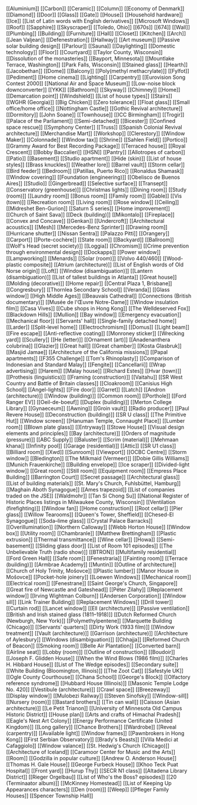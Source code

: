 [[Aluminium]]
[[Carbon]]
[[Ceramic]]
[[Column]]
[[Economy of Denmark]]
[[Diamond]]
[[Door]]
[[Glass]]
[[Gate]]
[[House]]
[[Household hardware]]
[[Ice]]
[[List of Latin words with English derivatives]]
[[Microsoft Windows]]
[[Roof]]
[[Sapphire]]
[[Skyscraper]]
[[Toledo, Ohio]]
[[670s]]
[[674]]
[[Wall]]
[[Plumbing]]
[[Building]]
[[Furniture]]
[[Hall]]
[[Closet]]
[[Kitchen]]
[[Arch]]
[[Jean Valjean]]
[[Defenestration]]
[[Hallway]]
[[Art museum]]
[[Passive solar building design]]
[[Parlour]]
[[Sauna]]
[[Daylighting]]
[[Domestic technology]]
[[Floor]]
[[Courtyard]]
[[Taylor County, Wisconsin]]
[[Dissolution of the monasteries]]
[[Bayport, Minnesota]]
[[Mountlake Terrace, Washington]]
[[Park Falls, Wisconsin]]
[[Stained glass]]
[[Hearth]]
[[Jacobethan]]
[[Dome]]
[[Balcony]]
[[Poly(methyl methacrylate)]]
[[Fylfot]]
[[Pediment]]
[[Home cinema]]
[[Lighting]]
[[Carpentry]]
[[Eurovision Song Contest 2000]]
[[National Air and Space Museum]]
[[Low-noise block downconverter]]
[[YKK]]
[[Bathroom]]
[[Skyway]]
[[Chimney]]
[[Home]]
[[Demarcation point]]
[[Windshield]]
[[List of house types]]
[[Stairs]]
[[WGHR (Georgia)]]
[[Big Chicken]]
[[Zero tolerance]]
[[Float glass]]
[[Small office/home office]]
[[Nottingham Castle]]
[[Gothic Revival architecture]]
[[Dormitory]]
[[John Soane]]
[[Townhouse]]
[[ICC Birmingham]]
[[Trogir]]
[[Palace of the Parliament]]
[[Semi-detached]]
[[Bicester]]
[[Confined space rescue]]
[[Symphony Center]]
[[Truss]]
[[Spanish Colonial Revival architecture]]
[[Merchandise Mart]]
[[Workshop]]
[[Clerestory]]
[[Window Maker]]
[[Colonnade]]
[[Window tax]]
[[Shrine]]
[[Sahlen Field]]
[[Portico]]
[[Grammy Award for Best Recording Package]]
[[Terraced house]]
[[Royal Crescent]]
[[Bobby Baccalieri]]
[[HSN]]
[[Pantry]]
[[Allotropes of carbon]]
[[Patio]]
[[Basement]]
[[Studio apartment]]
[[Hide (skin)]]
[[List of house styles]]
[[Brass knuckles]]
[[Weather lore]]
[[Barrel vault]]
[[Storm cellar]]
[[Bird feeder]]
[[Bedroom]]
[[Patillas, Puerto Rico]]
[[Ronaldus Shamask]]
[[Window covering]]
[[Foundation (engineering)]]
[[Obelisco de Buenos Aires]]
[[Studio]]
[[Gingerbread]]
[[Selective surface]]
[[Transept]]
[[Conservatory (greenhouse)]]
[[Christmas lights]]
[[Dining room]]
[[Study (room)]]
[[Laundry room]]
[[Bonus room]]
[[Family room]]
[[Gable]]
[[Vis (town)]]
[[Recreation room]]
[[Living room]]
[[Rose window]]
[[Ceiling]]
[[Midreshet Ben-Gurion]]
[[Saturn S series]]
[[Home improvement]]
[[Church of Saint Sava]]
[[Deck (building)]]
[[Mikontalo]]
[[Fireplace]]
[[Convex and Concave]]
[[Genkan]]
[[Undercroft]]
[[Architectural acoustics]]
[[Mesh]]
[[Mercedes-Benz Sprinter]]
[[Drawing room]]
[[Hurricane shutter]]
[[Nissan Sentra]]
[[Palazzo Pitti]]
[[Orangery]]
[[Carport]]
[[Porte-cochère]]
[[State room]]
[[Backyard]]
[[Ballroom]]
[[Wolf's Head (secret society)]]
[[Loggia]]
[[Chromism]]
[[Crime prevention through environmental design]]
[[Dockapps]]
[[Power window]]
[[Lampworking]]
[[Menards]]
[[Solar (room)]]
[[Volvo 440/460]]
[[Wood-plastic composite]]
[[Atrium (architecture)]]
[[List of English words of Old Norse origin]]
[[Loft]]
[[Window (disambiguation)]]
[[Lantern (disambiguation)]]
[[List of tallest buildings in Atlanta]]
[[Great house]]
[[Molding (decorative)]]
[[Home repair]]
[[Central Plaza 1, Brisbane]]
[[Congresbury]]
[[Thornlea Secondary School]]
[[Veranda]]
[[Glass window]]
[[High Middle Ages]]
[[Beauvais Cathedral]]
[[Connections (British documentary)]]
[[Musée de l'Œuvre Notre-Dame]]
[[Window insulation film]]
[[Casa Vives]]
[[Cube shops in Hong Kong]]
[[The Welldeserved Fox]]
[[Blackdown Hills]]
[[Mullion]]
[[Bay window]]
[[Emergency evacuation]]
[[Mechanical floor]]
[[Servants' hall]]
[[Single-family detached home]]
[[Larder]]
[[Split-level home]]
[[Electrochromism]]
[[Domus]]
[[Light beam]]
[[Fire escape]]
[[Anti-reflective coating]]
[[Monroney sticker]]
[[Wrecking yard]]
[[Scullery]]
[[He (letter)]]
[[Ornament (art)]]
[[Anadenanthera colubrina]]
[[Glazier]]
[[Great hall]]
[[Great chamber]]
[[Kosta Glasbruk]]
[[Masjid Jamae]]
[[Architecture of the California missions]]
[[Papal apartments]]
[[F355 Challenge]]
[[Tom's Rhinoplasty]]
[[Comparison of Indonesian and Standard Malay]]
[[Fengite]]
[[Cancellarii]]
[[Wrap advertising]]
[[Harem]]
[[Malay house]]
[[Richard Estes]]
[[Hvar (town)]]
[[Prothesis (linguistics)]]
[[Framing (construction)]]
[[Vaitahu]]
[[SR West Country and Battle of Britain classes]]
[[Cloakroom]]
[[Canisius High School]]
[[Angel-lights]]
[[Fire door]]
[[Garret]]
[[Latch]]
[[Andron (architecture)]]
[[Window (building)]]
[[Common room]]
[[Porthole]]
[[Ford Ranger EV]]
[[Oeil-de-boeuf]]
[[Duplex (building)]]
[[Merton College Library]]
[[Gynaeceum]]
[[Awning]]
[[Groin vault]]
[[Radio producer]]
[[Paul Revere House]]
[[Deconstruction (building)]]
[[SR U class]]
[[The Primitive Hut]]
[[Window screen]]
[[Hanuman Temple, Connaught Place]]
[[Lumber room]]
[[Blown plate glass]]
[[Entryway]]
[[Stowe House]]
[[Visual design elements and principles]]
[[Bay (architecture)]]
[[Orders of magnitude (pressure)]]
[[ABC Supply]]
[[Baluster]]
[[Scrim (material)]]
[[Mehmaan khana]]
[[Infinity pool]]
[[Garage (residential)]]
[[Attic]]
[[SR U1 class]]
[[Billiard room]]
[[Xwd]]
[[Sunroom]]
[[Viewport]]
[[OCBC Centre]]
[[Storm window]]
[[Bledington]]
[[The Milkmaid (Vermeer)]]
[[Dobie Gillis Williams]]
[[Munich Frauenkirche]]
[[Building envelope]]
[[Ice scraper]]
[[Divided-light window]]
[[Great room]]
[[Still room]]
[[Equipment room]]
[[Empress Place Building]]
[[Barrington Court]]
[[Secret passage]]
[[Architectural glass]]
[[List of building materials]]
[[St. Mary's Church, Fuhlsbüttel, Hamburg]]
[[Maghain Aboth Synagogue]]
[[Ames trapezoid]]
[[List of companies traded on the JSE]]
[[Waldmohr]]
[[Tan Si Chong Su]]
[[National Register of Historic Places listings in Milwaukee County, Wisconsin]]
[[Ventilation (firefighting)]]
[[Window fan]]
[[Home construction]]
[[Root cellar]]
[[Pier glass]]
[[Willow Tearooms]]
[[Queen's Tower, Sheffield]]
[[Chesed-El Synagogue]]
[[Soda–lime glass]]
[[Crystal Palace Barracks]]
[[Overillumination]]
[[Northern Calloway]]
[[Webb Horton House]]
[[Window box]]
[[Utility room]]
[[Chambranle]]
[[Matthew Brettingham]]
[[Plastic extrusion]]
[[Thermal transmittance]]
[[Wine cellar]]
[[Howa]]
[[Semi-basement]]
[[Sliding glass door]]
[[List of Room 101 episodes]]
[[The Unbelievable Truth (radio show)]]
[[BTRON]]
[[Multifamily residential]]
[[Ford Green Hall]]
[[Safe room]]
[[Fenestraria]]
[[Fainting room]]
[[Terrace (building)]]
[[Armbrae Academy]]
[[Muntin]]
[[Outline of architecture]]
[[Church of Holy Trinity, Mošovce]]
[[Plastic lumber]]
[[Manor House in Mošovce]]
[[Pocket-hole joinery]]
[[Loewen Windows]]
[[Mechanical room]]
[[Electrical room]]
[[Fenestrane]]
[[Saint George's Church, Singapore]]
[[Great fire of Newcastle and Gateshead]]
[[Péter Zilahy]]
[[Replacement window]]
[[Irving Wightman Colburn]]
[[Andersen Corporation]]
[[Window sill]]
[[Link Trainer Building]]
[[Replacement Windows]]
[[Drill tower]]
[[Curtain rod]]
[[Lancet window]]
[[Ell (architecture)]]
[[Passive ventilation]]
[[British and Irish stained glass (1811–1918)]]
[[Dutch Reformed Church (Newburgh, New York)]]
[[Polymethylpentene]]
[[Marquette Building (Chicago)]]
[[Servants' quarters]]
[[Dirty Work (1933 film)]]
[[Window treatment]]
[[Vault (architecture)]]
[[Garrison (architecture)]]
[[Architecture of Aylesbury]]
[[Windows (disambiguation)]]
[[Chhajja]]
[[Reformed Church of Beacon]]
[[Smoking room]]
[[Belle Air Plantation]]
[[Converted barn]]
[[Airline seat]]
[[Lobby (room)]]
[[Outline of construction]]
[[Boudoir]]
[[Joseph F. Glidden House]]
[[When the Wind Blows (1986 film)]]
[[Charles H. Hibbard House]]
[[List of The Wedge episodes]]
[[Secondary suite]]
[[White Building (Bloomington, Illinois)]]
[[The Zoot Cat]]
[[Safestyle UK]]
[[Ogle County Courthouse]]
[[Chana School]]
[[George's Block]]
[[Olfactory reference syndrome]]
[[Hubbard House (Illinois)]]
[[Masonic Temple Lodge No. 420]]
[[Vestibule (architecture)]]
[[Crawl space]]
[[Breezeway]]
[[Display window]]
[[Mulobezi Railway]]
[[Steven Sinofsky]]
[[Window-sill]]
[[Nursery (room)]]
[[Bastard brothers]]
[[Tin can wall]]
[[Caisson (Asian architecture)]]
[[Le Petit Trianon]]
[[University of Minnesota Old Campus Historic District]]
[[House plan]]
[[Arts and crafts of Himachal Pradesh]]
[[Eagle's Nest Art Colony]]
[[Energy Performance Certificate (United Kingdom)]]
[[Long gallery]]
[[Chance Brothers]]
[[Wardrobe]]
[[Reveal (carpentry)]]
[[Available light]]
[[Window frames]]
[[Pawnbrokers in Hong Kong]]
[[First Serbian Observatory]]
[[Brady's Beasts]]
[[Villa Medici at Cafaggiolo]]
[[Window valance]]
[[St. Hedwig's Church (Chicago)]]
[[Architecture of Iceland]]
[[Caramoor Center for Music and the Arts]]
[[Room]]
[[Godzilla in popular culture]]
[[Andrew O. Anderson House]]
[[Thomas H. Gale House]]
[[George Furbeck House]]
[[Khoo Teck Puat Hospital]]
[[Front yard]]
[[Hurup Thy]]
[[SECR N1 class]]
[[Altadena Library District]]
[[Rieger Orgelbau]]
[[List of Who's the Boss? episodes]]
[[20 (Terminaator album)]]
[[McKinney Homestead]]
[[List of Keeping Up Appearances characters]]
[[Den (room)]]
[[Weep]]
[[Pfleger Family Houses]]
[[Spencer Township Hall]]
